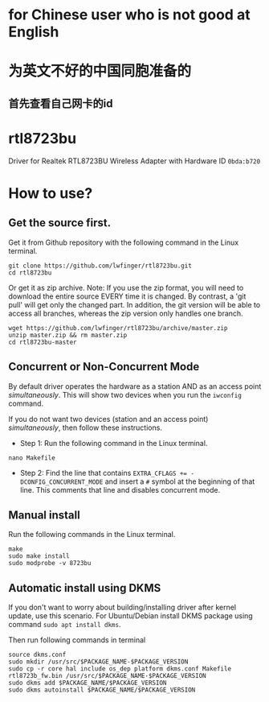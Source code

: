 # for Chinese user who is not good at English
# 为英文不好的中国同胞准备的
## 首先查看自己网卡的id

# rtl8723bu
Driver for Realtek RTL8723BU Wireless Adapter with Hardware ID `0bda:b720`

# How to use?
## Get the source first.
Get it from Github repository with the following command in the Linux terminal.
```
git clone https://github.com/lwfinger/rtl8723bu.git
cd rtl8723bu
```
Or get it as zip archive. Note: If you use the zip format, you will need to download the entire source EVERY time it is changed. By contrast,
a 'git pull' will get only the changed part. In addition, the git version will be able to access all branches, whereas the zip version only
handles one branch.
```
wget https://github.com/lwfinger/rtl8723bu/archive/master.zip
unzip master.zip && rm master.zip
cd rtl8723bu-master
```
## Concurrent or Non-Concurrent Mode
By default driver operates the hardware as a station AND as an access point *simultaneously*.  This will show two devices when you run the `iwconfig` command.

If you do not want two devices (station and an access point) *simultaneously*, then follow these instructions.

- Step 1: Run the following command in the Linux terminal. 
```
nano Makefile
```

- Step 2: Find the line that contains `EXTRA_CFLAGS += -DCONFIG_CONCURRENT_MODE` and insert a `#` symbol at the beginning of that line. This comments that line and disables concurrent mode.


## Manual install
Run the following commands in the Linux terminal.

```
make
sudo make install
sudo modprobe -v 8723bu
```

## Automatic install using DKMS
If you don't want to worry about building/installing driver after kernel update, use this scenario. For Ubuntu/Debian install DKMS package using command `sudo apt install dkms`.

Then run following commands in terminal
```
source dkms.conf
sudo mkdir /usr/src/$PACKAGE_NAME-$PACKAGE_VERSION
sudo cp -r core hal include os_dep platform dkms.conf Makefile rtl8723b_fw.bin /usr/src/$PACKAGE_NAME-$PACKAGE_VERSION
sudo dkms add $PACKAGE_NAME/$PACKAGE_VERSION
sudo dkms autoinstall $PACKAGE_NAME/$PACKAGE_VERSION
```

